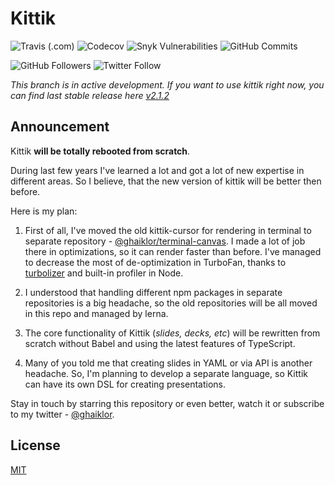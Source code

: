 # Kittik

![Travis (.com)](https://img.shields.io/travis/com/ghaiklor/kittik?style=for-the-badge)
![Codecov](https://img.shields.io/codecov/c/gh/ghaiklor/kittik?style=for-the-badge)
![Snyk Vulnerabilities](https://img.shields.io/snyk/vulnerabilities/github/ghaiklor/kittik?style=for-the-badge)
![GitHub Commits](https://img.shields.io/github/commits-since/ghaiklor/kittik/latest/master?style=for-the-badge)

![GitHub Followers](https://img.shields.io/github/followers/ghaiklor?label=Follow&style=social)
![Twitter Follow](https://img.shields.io/twitter/follow/ghaiklor?style=social)

_This branch is in active development. If you want to use kittik right now, you can find last stable release here [v2.1.2](https://github.com/ghaiklor/kittik/releases/tag/v2.1.2)_

## Announcement

Kittik **will be totally rebooted from scratch**.

During last few years I've learned a lot and got a lot of new expertise in different areas.
So I believe, that the new version of kittik will be better then before.

Here is my plan:

1) First of all, I've moved the old kittik-cursor for rendering in terminal to separate repository - [@ghaiklor/terminal-canvas](https://github.com/ghaiklor/terminal-canvas). I made a lot of job there in optimizations, so it can render faster than before. I've managed to decrease the most of de-optimization in TurboFan, thanks to [turbolizer](https://github.com/thlorenz/turbolizer) and built-in profiler in Node.

2) I understood that handling different npm packages in separate repositories is a big headache, so the old repositories will be all moved in this repo and managed by lerna.

3) The core functionality of Kittik (_slides, decks, etc_) will be rewritten from scratch without Babel and using the latest features of TypeScript.

4) Many of you told me that creating slides in YAML or via API is another headache. So, I'm planning to develop a separate language, so Kittik can have its own DSL for creating presentations.

Stay in touch by starring this repository or even better, watch it or subscribe to my twitter - [@ghaiklor](https://twitter.com/ghaiklor).

## License

[MIT](./LICENSE)

